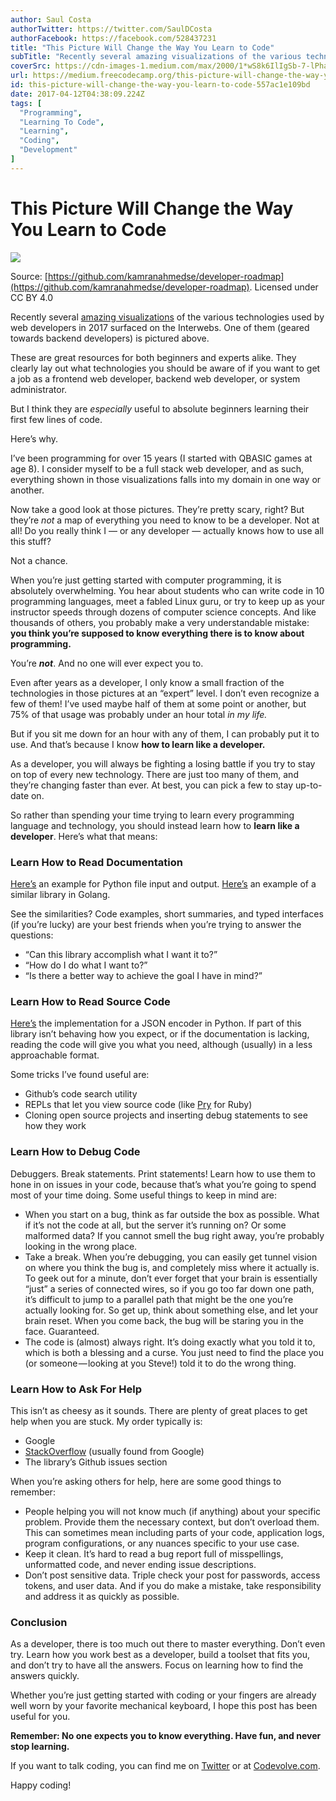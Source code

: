 ```yaml
---
author: Saul Costa
authorTwitter: https://twitter.com/SaulDCosta
authorFacebook: https://facebook.com/528437231
title: "This Picture Will Change the Way You Learn to Code"
subTitle: "Recently several amazing visualizations of the various technologies used by web developers in 2017 surfaced on the Interwebs. One of them..."
coverSrc: https://cdn-images-1.medium.com/max/2000/1*wS8k6IlIgSb-7-lPhaNyrQ.png
url: https://medium.freecodecamp.org/this-picture-will-change-the-way-you-learn-to-code-557ac1e109bd
id: this-picture-will-change-the-way-you-learn-to-code-557ac1e109bd
date: 2017-04-12T04:38:09.224Z
tags: [
  "Programming",
  "Learning To Code",
  "Learning",
  "Coding",
  "Development"
]
---
```

# This Picture Will Change the Way You Learn to Code







![](https://cdn-images-1.medium.com/max/2000/1*wS8k6IlIgSb-7-lPhaNyrQ.png)

Source: [https://github.com/kamranahmedse/developer-roadmap](https://github.com/kamranahmedse/developer-roadmap). Licensed under CC BY 4.0







Recently several [amazing visualizations](https://github.com/kamranahmedse/developer-roadmap) of the various technologies used by web developers in 2017 surfaced on the Interwebs. One of them (geared towards backend developers) is pictured above.

These are great resources for both beginners and experts alike. They clearly lay out what technologies you should be aware of if you want to get a job as a frontend web developer, backend web developer, or system administrator.

But I think they are _especially_ useful to absolute beginners learning their first few lines of code.

Here’s why.

I’ve been programming for over 15 years (I started with QBASIC games at age 8). I consider myself to be a full stack web developer, and as such, everything shown in those visualizations falls into my domain in one way or another.

Now take a good look at those pictures. They’re pretty scary, right? But they’re _not_ a map of everything you need to know to be a developer. Not at all! Do you really think I ― or any developer ― actually knows how to use all this stuff?

Not a chance.

When you’re just getting started with computer programming, it is absolutely overwhelming. You hear about students who can write code in 10 programming languages, meet a fabled Linux guru, or try to keep up as your instructor speeds through dozens of computer science concepts. And like thousands of others, you probably make a very understandable mistake: **you think you’re supposed to know everything there is to know about programming.**

You’re **_not_**. And no one will ever expect you to.

Even after years as a developer, I only know a small fraction of the technologies in those pictures at an “expert” level. I don’t even recognize a few of them! I’ve used maybe half of them at some point or another, but 75% of that usage was probably under an hour total _in my life._

But if you sit me down for an hour with any of them, I can probably put it to use. And that’s because I know **how to learn like a developer.**

As a developer, you will always be fighting a losing battle if you try to stay on top of every new technology. There are just too many of them, and they’re changing faster than ever. At best, you can pick a few to stay up-to-date on.

So rather than spending your time trying to learn every programming language and technology, you should instead learn how to **learn like a developer**. Here’s what that means:

### **Learn How to Read Documentation**

[Here’s](https://docs.python.org/3/tutorial/inputoutput.html#methods-of-file-objects) an example for Python file input and output. [Here’s](https://golang.org/pkg/io/ioutil/) an example of a similar library in Golang.

See the similarities? Code examples, short summaries, and typed interfaces (if you’re lucky) are your best friends when you’re trying to answer the questions:

*   “Can this library accomplish what I want it to?”
*   “How do I do what I want to?”
*   “Is there a better way to achieve the goal I have in mind?”

### **Learn How to Read Source Code**

[Here’s](https://github.com/python/cpython/blob/3.6/Lib/json/encoder.py) the implementation for a JSON encoder in Python. If part of this library isn’t behaving how you expect, or if the documentation is lacking, reading the code will give you what you need, although (usually) in a less approachable format.

Some tricks I’ve found useful are:

*   Github’s code search utility
*   REPLs that let you view source code (like [Pry](http://pryrepl.org/) for Ruby)
*   Cloning open source projects and inserting debug statements to see how they work

### Learn How to Debug Code

Debuggers. Break statements. Print statements! Learn how to use them to hone in on issues in your code, because that’s what you’re going to spend most of your time doing. Some useful things to keep in mind are:

*   When you start on a bug, think as far outside the box as possible. What if it’s not the code at all, but the server it’s running on? Or some malformed data? If you cannot smell the bug right away, you’re probably looking in the wrong place.
*   Take a break. When you’re debugging, you can easily get tunnel vision on where you think the bug is, and completely miss where it actually is. To geek out for a minute, don’t ever forget that your brain is essentially “just” a series of connected wires, so if you go too far down one path, it’s difficult to jump to a parallel path that might be the one you’re actually looking for. So get up, think about something else, and let your brain reset. When you come back, the bug will be staring you in the face. Guaranteed.
*   The code is (almost) always right. It’s doing exactly what you told it to, which is both a blessing and a curse. You just need to find the place you (or someone — looking at you Steve!) told it to do the wrong thing.

### **Learn How to Ask For Help**

This isn’t as cheesy as it sounds. There are plenty of great places to get help when you are stuck. My order typically is:

*   Google
*   [StackOverflow](http://stackoverflow.com/) (usually found from Google)
*   The library’s Github issues section

When you’re asking others for help, here are some good things to remember:

*   People helping you will not know much (if anything) about your specific problem. Provide them the necessary context, but don’t overload them. This can sometimes mean including parts of your code, application logs, program configurations, or any nuances specific to your use case.
*   Keep it clean. It’s hard to read a bug report full of misspellings, unformatted code, and never ending issue descriptions.
*   Don’t post sensitive data. Triple check your post for passwords, access tokens, and user data. And if you do make a mistake, take responsibility and address it as quickly as possible.

### Conclusion

As a developer, there is too much out there to master everything. Don’t even try. Learn how you work best as a developer, build a toolset that fits you, and don’t try to have all the answers. Focus on learning how to find the answers quickly.

Whether you’re just getting started with coding or your fingers are already well worn by your favorite mechanical keyboard, I hope this post has been useful for you.

**Remember: No one expects you to know everything. Have fun, and never stop learning.**

If you want to talk coding, you can find me on [Twitter](https://twitter.com/sauldcosta) or at [Codevolve.com](https://www.codevolve.com).

Happy coding!








